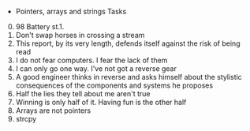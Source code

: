  - Pointers, arrays and strings
 Tasks
 0. 98 Battery st.1. 
 1. Don't swap horses in crossing a stream
 2. This report, by its very length, defends itself against the risk of being read
 3. I do not fear computers. I fear the lack of them
 4. I can only go one way. I've not got a reverse gear
 5. A good engineer thinks in reverse and asks himself about the stylistic consequences of the components and systems he proposes
 6. Half the lies they tell about me aren't true
 7. Winning is only half of it. Having fun is the other half
 8. Arrays are not pointers
 9. strcpy

